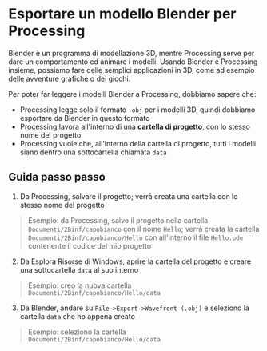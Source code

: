 # Esportare un modello Blender per Processing

Blender è un programma di modellazione 3D, mentre Processing serve per dare un comportamento ed animare i modelli.
Usando Blender e Processing insieme, possiamo fare delle semplici applicazioni in 3D, come ad esempio delle avventure grafiche o dei giochi.

Per poter far leggere i modelli Blender a Processing, dobbiamo sapere che:
- Processing legge solo il formato `.obj` per i modelli 3D, quindi dobbiamo esportare da Blender in questo formato
- Processing lavora all'interno di una __cartella di progetto__, con lo stesso nome del progetto 
- Processing vuole che, all'interno della cartella di progetto, tutti i modelli siano dentro una sottocartella chiamata `data`

## Guida passo passo
1. Da Processing, salvare il progetto; verrà creata una cartella con lo stesso nome del progetto

> Esempio: da Processing, salvo il progetto nella cartella `Documenti/2Binf/capobianco` con il nome `Hello`;
verrà creata la cartella `Documenti/2Binf/capobianco/Hello` con all'interno il file `Hello.pde` contenente il codice del mio progetto

2. Da Esplora Risorse di Windows, aprire la cartella del progetto e creare una sottocartella `data` al suo interno

> Esempio: creo la nuova cartella `Documenti/2Binf/capobianco/Hello/data`

3. Da Blender, andare su `File->Export->Wavefront (.obj)` e seleziono la cartella `data` che ho appena creato

> Esempio: seleziono la cartella `Documenti/2Binf/capobianco/Hello/data`

